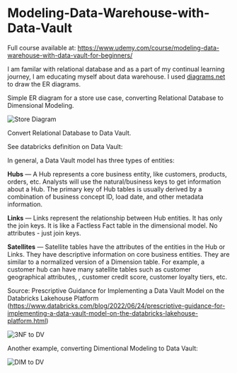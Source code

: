 # Modeling-Data-Warehouse-with-Data-Vault

Full course available at: https://www.udemy.com/course/modeling-data-warehouse-with-data-vault-for-beginners/

I am familar with relational database and as a part of my continual learning journey, I am educating myself about data warehouse. I used [diagrams.net](https://www.diagrams.net/) to draw the ER diagrams.

Simple ER diagram for a store use case, converting Relational Database to Dimensional Modeling. 

![Store Diagram](https://user-images.githubusercontent.com/55467236/228358998-1ddd7046-c17f-4c11-8975-651ab159100b.jpg)


Convert Relational Database to Data Vault. 

See databricks definition on Data Vault:

In general, a Data Vault model has three types of entities:

**Hubs** — A Hub represents a core business entity, like customers, products, orders, etc. Analysts will use the natural/business keys to get information about a Hub. The primary key of Hub tables is usually derived by a combination of business concept ID, load date, and other metadata information.

**Links** — Links represent the relationship between Hub entities. It has only the join keys. It is like a Factless Fact table in the dimensional model. No attributes - just join keys.

**Satellites** — Satellite tables have the attributes of the entities in the Hub or Links. They have descriptive information on core business entities. They are similar to a normalized version of a Dimension table. For example, a customer hub can have many satellite tables such as customer geographical attributes, , customer credit score, customer loyalty tiers, etc.

Source: Prescriptive Guidance for Implementing a Data Vault Model on the Databricks Lakehouse Platform (https://www.databricks.com/blog/2022/06/24/prescriptive-guidance-for-implementing-a-data-vault-model-on-the-databricks-lakehouse-platform.html)

![3NF to DV](https://user-images.githubusercontent.com/55467236/228949059-6d9ebe2a-3318-4d7c-aa42-6354fb09f26d.jpg)



Another example, converting Dimentional Modeling to Data Vault:


![DIM to DV](https://user-images.githubusercontent.com/55467236/228949131-37e1cd65-db67-475d-8d5b-f94b8ba327e6.jpg)
